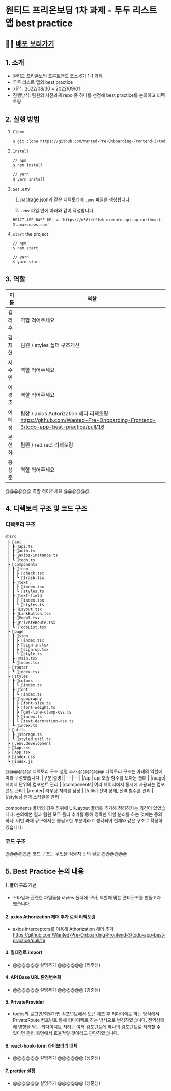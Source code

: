 # 원티드 프리온보딩 1차 과제 - 투두 리스트 앱 best practice

## 🚀🚀 [배포 보러가기](https://best-todos-3team.web.app/)
## 1. 소개

- 원티드 프리온보딩 프론트엔드 코스 6기 1-1 과제
- 투두 리스트 앱의 best practice
- 기간 : 2022/08/30 ~ 2022/09/01
- 진행방식: 팀원의 사전과제 repo 중 하나를 선정해 best practice를 논의하고 리팩토링

## 2. 실행 방법

1. `Clone`

   ```markdown
   $ git clone https://github.com/Wanted-Pre-Onboarding-Frontend-3/todo-app-best-practice.git
   ```

2. `Install`

   ```markdown
   // npm
   $ npm install

   // yarn
   $ yarn install
   ```

3. `Set` .env

   1. package.json과 같은 디렉토리에 `.env` 파일을 생성합니다.

   2. `.env` 파일 안에 아래와 같이 작성합니다.

   ```
   REACT_APP_BASE_URL = 'https://n38lcff1wk.execute-api.ap-northeast-2.amazonaws.com'
   ```

4. `start` the project

   ```markdown
   // npm
   $ npm start
   
   // yarn
   $ yarn start
   ```

## 3. 역할
|이름|역할|
|---|---|
|김리후| 역할 적어주세요 |
|김지현| 팀원 / styles 폴더 구조개선 |
|서수민| 역할 적어주세요 |
|이경준| 역할 적어주세요 |
|이혜성| 팀장 / axios Autorization 헤더 리팩토링 https://github.com/Wanted-Pre-Onboarding-Frontend-3/todo-app-best-practice/pull/16 |
|문선화| 팀원 / redirect 리팩토링 |
|홍성준| 역할 적어주세요 |

@@@@@@ 역할 적어주세요 @@@@@@

## 4. 디렉토리 구조 및 코드 구조

### 디렉토리 구조

```
📦src
 ┣ 📂api
 ┃ ┣ 📜api.ts
 ┃ ┣ 📜auth.ts
 ┃ ┣ 📜axios-instance.ts
 ┃ ┗ 📜todo.ts
 ┣ 📂components
 ┃ ┣ 📂icon
 ┃ ┃ ┣ 📜check.tsx
 ┃ ┃ ┗ 📜trash.tsx
 ┃ ┣ 📂text
 ┃ ┃ ┣ 📜index.tsx
 ┃ ┃ ┗ 📜styles.ts
 ┃ ┣ 📂text-field
 ┃ ┃ ┣ 📜index.tsx
 ┃ ┃ ┗ 📜styles.ts
 ┃ ┣ 📜Layout.tsx
 ┃ ┣ 📜LinkButton.tsx
 ┃ ┣ 📜Modal.tsx
 ┃ ┣ 📜PrivateRoute.tsx
 ┃ ┗ 📜TodoList.tsx
 ┣ 📂page
 ┃ ┣ 📂sign
 ┃ ┃ ┣ 📜index.tsx
 ┃ ┃ ┣ 📜sign-in.tsx
 ┃ ┃ ┣ 📜sign-up.tsx
 ┃ ┃ ┗ 📜style.ts
 ┃ ┣ 📜main.tsx
 ┃ ┗ 📜todos.tsx
 ┣ 📂router
 ┃ ┗ 📜index.tsx
 ┣ 📂styles
 ┃ ┣ 📂colors
 ┃ ┃ ┗ 📜index.ts
 ┃ ┣ 📂font
 ┃ ┃ ┗ 📜index.ts
 ┃ ┣ 📂typography
 ┃ ┃ ┣ 📜font-size.ts
 ┃ ┃ ┣ 📜font-weight.ts
 ┃ ┃ ┣ 📜get-line-clamp-css.ts
 ┃ ┃ ┣ 📜index.ts
 ┃ ┃ ┗ 📜text-decoration-css.ts
 ┃ ┗ 📜index.ts
 ┣ 📂utils
 ┃ ┣ 📜storage.ts
 ┃ ┗ 📜styled.util.ts
 ┣ 📜.env.development
 ┣ 📜App.css
 ┣ 📜App.tsx
 ┣ 📜index.css
 ┗ 📜index.js
 ```

@@@@@@ 디렉토리 구조 설명 추가 @@@@@@
디렉토리 구조는 아래의 역할에 따라 구성했습니다.
|구분|설명|
|---|---|
|/api| api 호출 함수를 모아둔 폴더 |
|/page| 페이지 단위의 컴포넌트 관리 |
|/components| 여러 페이지에서 동시에 사용되는 컴포넌트  관리 |
|/router| 라우팅 처리를 담당 |
|/utils| 전역 상태, 전역 함수를 관리 |
|/styles| 전역 스타일을 관리  |

components 폴더의 경우 하위에 UI/Layout 폴더를 추가해 정리하자는 의견이 있었습니다. 논의해본 결과 팀원 모두 폴더 추가를 통해 명확한 역할 분리를 하는 것에는 동의하나, 이번 과제 규모에서는 불필요한 부분이라고 생각되어 현재와 같은 구조로 확정하였습니다.

### 코드 구조

@@@@@@ 코드 구조는 무엇을 적을지 논의 필요 @@@@@@

## 5. Best Practice 논의 내용

#### 1. 폴더 구조 개선

- 스타일과 관련한 파일들을 styles 폴더에 모아, 역할에 맞는 폴더구조를 만들고자 했습니다.

#### 2. axios Athorization 헤더 추가 로직 리팩토링

- axios interceptors를 이용해 Athorization 헤더 추가 https://github.com/Wanted-Pre-Onboarding-Frontend-3/todo-app-best-practice/pull/16

#### 3. 절대경로 import

- @@@@@@ 설명추가 @@@@@@ (리후님)

#### 4. API Base URL 환경변수화

- @@@@@@ 설명추가 @@@@@@ (경준님)

#### 5. PrivateProvider

- todos와 로그인/회원가입 컴포넌트에서 토큰 체크 후 리다이렉트 하는 방식에서 PrivateRoute 컴포넌트 통해 리다이렉트 하는 방식으로 변경하였습니다. 전역상태에 영향을 받는 리다이렉트 처리는 여러 컴포넌트에 하나의 컴포넌트로 처리할 수 있다면 관리 측면에서 효율적일 것이라고 판단하였습니다.

#### 6. react-hook-form 라이브러리 대체

- @@@@@@ 설명추가 @@@@@@ (성준님)

#### 7. prettier 설정

- @@@@@@ 설명추가 @@@@@@ (성준님)


